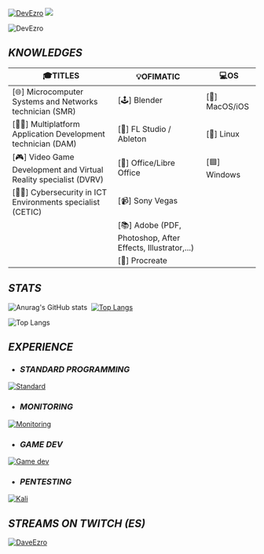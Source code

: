 [![DevEzro](https://svg-banners.vercel.app/api?type=glitch&text1=DEVEZRO&width=1200&height=100)](https://github.com/Akshay090/svg-banners)
![](https://github-profile-trophy.vercel.app/?username=devezro&theme=flat&no-frame=false&no-bg=false&margin-w=4)
<p align="left"> <img src="https://komarev.com/ghpvc/?username=DevEzro&label=Profile%20views&color=00c9a1&style=flat" alt="DevEzro" /> </p>

## _KNOWLEDGES_
| 🎓TITLES | 💡OFIMATIC | 💻OS |
| --- | --- | --- |
| [🌐] Microcomputer Systems and Networks technician (SMR)| [🕹] Blender| [🍎] MacOS/iOS |
| [👨‍💻] Multiplatform Application Development technician (DAM)| [🎵] FL Studio / Ableton | [🐧] Linux |
| [🎮] Video Game Development and Virtual Reality specialist (DVRV)| [📄] Office/Libre Office| [🟦] Windows |
| [🕵️‍♂️] Cybersecurity in ICT Environments specialist (CETIC)| [📹] Sony Vegas|
| |[📚] Adobe (PDF, Photoshop, After Effects, Illustrator,...)|
| |[🎨] Procreate|

## _STATS_
![Anurag's GitHub stats](https://github-readme-stats.vercel.app/api?username=DevEzro&show_icons=true&theme=cobalt)  [![Top Langs](https://github-readme-stats.vercel.app/api/top-langs/?username=DevEzro&layout=compact&count_private=true&theme=radical)](https://github.com/anuraghazra/github-readme-stats)

![Top Langs](https://github-readme-stats.vercel.app/api/top-langs/?username=DevEzro&exclude_repo=github-readme-stats,DevEzro.github.io)

## _EXPERIENCE_
- ### _STANDARD PROGRAMMING_  
[![Standard](https://skillicons.dev/icons?i=java,js,html,css,c,dotnet,python)](https://skillicons.dev)

- ### _MONITORING_  
[![Monitoring](https://skillicons.dev/icons?i=docker,jenkins,grafana,prometheus,selenium)](https://skillicons.dev)

- ### _GAME DEV_  
[![Game dev](https://skillicons.dev/icons?i=c,unity,unreal,blender)](https://skillicons.dev)

- ### _PENTESTING_  
[![Kali](https://skillicons.dev/icons?i=kali)](https://skillicons.dev)

## _STREAMS ON TWITCH (ES)_
[![DaveEzro](https://static-cdn.jtvnw.net/jtv_user_pictures/428caacc-75a2-4c27-95c6-8dcacf93922e-profile_image-70x70.png 'DaveEzro')](https://twitch.com/daveezro)
